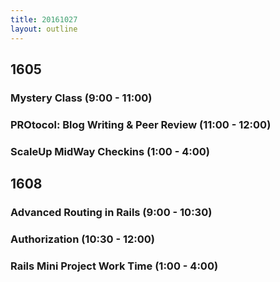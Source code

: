 ```yaml
---
title: 20161027
layout: outline
---
```


## 1605

### Mystery Class (9:00 - 11:00)

### PROtocol: Blog Writing & Peer Review (11:00 - 12:00)

### ScaleUp MidWay Checkins (1:00 - 4:00)


## 1608

### Advanced Routing in Rails (9:00 - 10:30)

### Authorization (10:30 - 12:00)

### Rails Mini Project Work Time (1:00 - 4:00)
